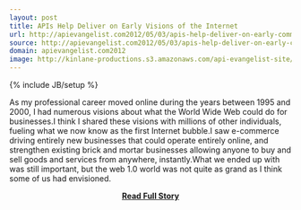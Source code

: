 ```yaml
---
layout: post
title: APIs Help Deliver on Early Visions of the Internet
url: http://apievangelist.com2012/05/03/apis-help-deliver-on-early-commerce-visions-of-the-internet/
source: http://apievangelist.com2012/05/03/apis-help-deliver-on-early-commerce-visions-of-the-internet/
domain: apievangelist.com2012
image: http://kinlane-productions.s3.amazonaws.com/api-evangelist-site/blog/elasticpath-logo.jpg
---
```

{% include JB/setup %}<p>As my professional career moved online during the years between 1995 and 2000, I had numerous visions about what the World Wide Web could do for businesses.I think I shared these visions with millions of other individuals, fueling what we now know as the first Internet bubble.I saw e-commerce driving entirely new businesses that could operate entirely online, and strengthen existing brick and mortar businesses allowing anyone to buy and sell goods and services from anywhere, instantly.What we ended up with was still important, but the web 1.0 world was not quite as grand as I think some of us had envisioned.</p>
<center><p><a href="http://apievangelist.com2012/05/03/apis-help-deliver-on-early-commerce-visions-of-the-internet/" style='padding:25px; font-sze:18px; font-weight: bold;'>Read Full Story</a></p></center>
